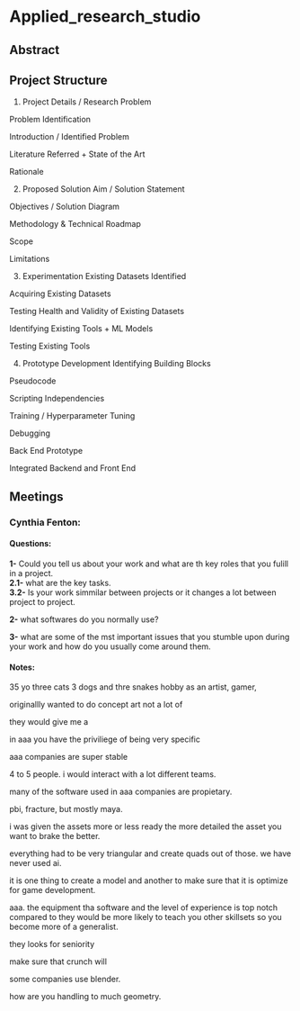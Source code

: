 # Applied_research_studio

## Abstract

## Project Structure

1. Project Details / Research Problem


Problem Identification


Introduction / Identified Problem


Literature Referred + State of the Art


Rationale


2. Proposed Solution
Aim / Solution Statement


Objectives / Solution Diagram


Methodology & Technical Roadmap


Scope


Limitations


3. Experimentation
Existing Datasets Identified


Acquiring Existing Datasets


Testing Health and Validity of Existing Datasets


Identifying Existing Tools + ML Models


Testing Existing Tools


4. Prototype Development
Identifying Building Blocks


Pseudocode


Scripting Independencies


Training / Hyperparameter Tuning


Debugging


Back End Prototype


Integrated Backend and Front End

## Meetings

### Cynthia Fenton:

#### Questions:

**1-** Could you tell us about your work and what are th key roles that you fulill in a project.<br>
 **2.1-** what are the key tasks.<br>
 **3.2-** Is your work simmilar between projects or it changes a lot between project to project.<br>

**2-** what softwares do you normally use?<br>

**3-** what are some of the mst important issues that you stumble upon during your work and how do you usually come around them.<br>

#### Notes:

35 yo 
three cats 3 dogs and thre snakes
hobby as an artist, gamer, 

originallly wanted to do concept art
not a lot of 

they would give me a 

in aaa you have the priviliege of being very specific

aaa companies are super stable 

4 to 5 people. i would interact with a lot different teams.

many of the software used in aaa companies are propietary.

pbi, fracture, but mostly maya.

i was given the assets more or less ready
the more detailed the asset you want to brake the better.

everything had to be very triangular and create quads out of those.
we have never used ai.

it is one thing to create a model and another to make sure that it is optimize for game development.

aaa. the equipment tha software and the level of experience is top notch compared to 
they would be more likely to teach you other skillsets so you become more of a generalist. 

they looks for seniority 

make sure that crunch will 

some companies use blender.

how are you handling to much geometry. 